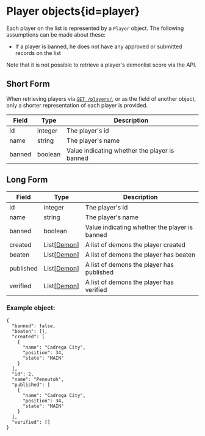 <div class='panel fade js-scroll-anim' data-anim='fade'>

# Player objects{id=player}

Each player on the list is represented by a `Player` object. The following assumptions can be made about these:

* If a player is banned, he does not have any approved or submitted records on the list

Note that it is not possible to retrieve a player's demonlist score via the API.

## Short Form

When retrieving players via [`GET /players/`](/documentation/players/#get-players), or as the field of another object,
only a shorter representation of each player is provided.

| Field  | Type    | Description                                   |
| ------ | ------- | --------------------------------------------- |
| id     | integer | The player's id                               |
| name   | string  | The player's name                             |
| banned | boolean | Value indicating whether the player is banned |

## Long Form

| Field     | Type                  | Description                                   |
| --------- | --------------------- | --------------------------------------------- |
| id        | integer               | The player's id                               |
| name      | string                | The player's name                             |
| banned    | boolean               | Value indicating whether the player is banned |
| created   | List[[Demon](#demon)] | A list of demons the player created           |
| beaten    | List[[Demon](#demon)] | A list of demons the player has beaten        |
| published | List[[Demon](#demon)] | A list of demons the player has published     |
| verified  | List[[Demon](#demon)] | A list of demons the player has verified      |

### Example object:

```
{
  "banned": false,
  "beaten": [],
  "created": [
    {
      "name": "Cadrega City",
      "position": 34,
      "state": "MAIN"
    }
  ],
  "id": 2,
  "name": "Pennutoh",
  "published": [
    {
      "name": "Cadrega City",
      "position": 34,
      "state": "MAIN"
    }
  ],
  "verified": []
}
```

</div>
